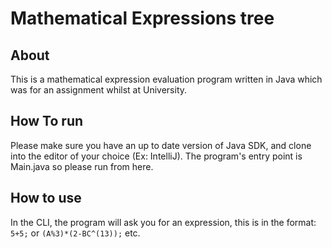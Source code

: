 # Mathematical Expressions tree
## About
This is a mathematical expression evaluation program written in Java which was for an assignment whilst at University.

## How To run
Please make sure you have an up to date version of Java SDK, and clone into the editor of your choice (Ex: IntelliJ).
The program's entry point is Main.java so please run from here.

## How to use
In the CLI, the program will ask you for an expression, this is in the format:
`5+5;` or `(A%3)*(2-BC^(13));` etc.